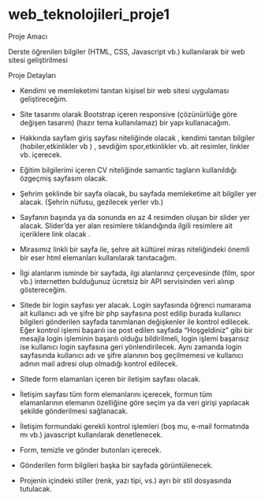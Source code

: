 # web_teknolojileri_proje1
Proje Amacı

Derste öğrenilen bilgiler (HTML, CSS, Javascript vb.) kullanılarak bir web sitesi geliştirilmesi

Proje Detayları

-	Kendimi ve memleketimi tanıtan kişisel bir web sitesi uygulaması geliştireceğim.

-	Site tasarımı olarak Bootstrap içeren responsive (çözünürlüğe göre değişen tasarım) (hazır tema kullanılamaz) bir yapı kullanacağım.

-	Hakkında sayfam giriş sayfası niteliğinde olacak , kendimi tanıtan bilgiler (hobiler,etkinlikler vb ) , sevdiğim spor,etkinlikler vb. ait resimler, linkler vb. içerecek.


-	Eğitim bilgilerimi içeren CV niteliğinde samantic tagların kullanıldığı özgeçmiş sayfasım olacak.

-	Şehrim şeklinde bir sayfa olacak, bu sayfada memleketime ait bilgiler yer alacak. (Şehrin  nüfusu, gezilecek yerler vb.) 


-	Sayfanın başında ya da sonunda en az 4 resimden oluşan bir slider yer alacak. Slider’da yer alan resimlere tıklandığında ilgili resimlere ait içeriklere link olacak .

-	Mirasımız linkli bir sayfa ile, şehre ait kültürel miras niteliğindeki önemli bir eser html elemanları kullanılarak tanıtacağım.


-	İlgi alanlarım isminde bir sayfada, ilgi alanlarınız çerçevesinde (film, spor vb.) internetten bulduğunuz ücretsiz bir API servisinden veri alınıp göstereceğim.

-	Sitede bir login sayfası yer alacak. Login sayfasında öğrenci numarama ait kullanıcı adı ve şifre bir php sayfasına post edilip burada kullanıcı bilgileri gönderilen sayfada tanımlanan değişkenler ile kontrol edilecek. Eğer kontrol işlemi başarılı ise post edilen sayfada “Hoşgeldiniz” gibi bir mesajla login işleminin başarılı olduğu bildirilmeli, login işlemi başarısız ise kullanıcı login sayfasına geri yönlendirilecek. Aynı zamanda login sayfasında kullanıcı adı ve şifre alanının boş geçilmemesi ve kullanıcı adının mail adresi olup olmadığı kontrol edilecek. 


-	Sitede form elamanları içeren bir iletişim sayfası olacak.

-	İletişim sayfası tüm form elemanlarını içerecek, formun tüm elamanlarının elemanın özelliğine göre seçim ya da veri girişi yapılacak şekilde gönderilmesi sağlanacak.


-	İletişim formundaki gerekli kontrol işlemleri (boş mu, e-mail formatında mı vb.) javascript kullanılarak denetlenecek.

-	Form, temizle ve gönder butonları içerecek.

-	Gönderilen form bilgileri başka bir sayfada görüntülenecek.


-	Projenin içindeki stiller (renk, yazı tipi, vs.) ayrı bir stil dosyasında tutulacak.
